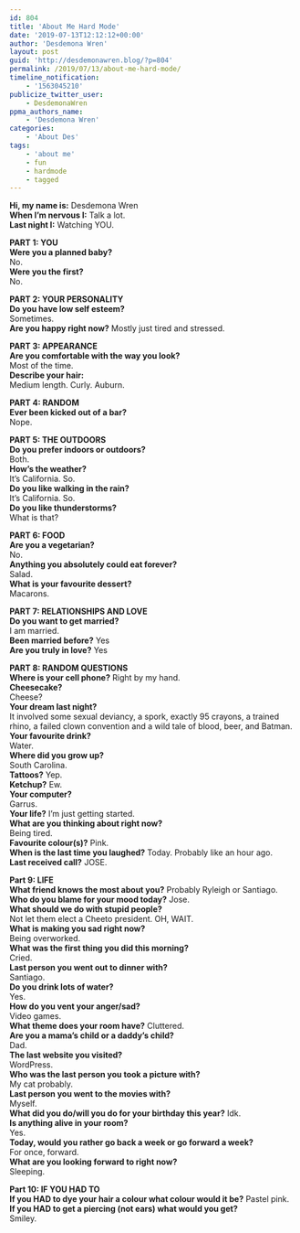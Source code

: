 ```yaml
---
id: 804
title: 'About Me Hard Mode'
date: '2019-07-13T12:12:12+00:00'
author: 'Desdemona Wren'
layout: post
guid: 'http://desdemonawren.blog/?p=804'
permalink: /2019/07/13/about-me-hard-mode/
timeline_notification:
    - '1563045210'
publicize_twitter_user:
    - DesdemonaWren
ppma_authors_name:
    - 'Desdemona Wren'
categories:
    - 'About Des'
tags:
    - 'about me'
    - fun
    - hardmode
    - tagged
---
```


**Hi, my name is:** Desdemona Wren  
**When I’m nervous I:** Talk a lot.  
**Last night I:** Watching YOU.

**PART 1: YOU**  
**Were you a planned baby?**  
No.  
**Were you the first?**  
No.

**PART 2: YOUR PERSONALITY**  
**Do you have low self esteem?**  
Sometimes.  
**Are you happy right now?** Mostly just tired and stressed.

**PART 3: APPEARANCE**  
**Are you comfortable with the way you look?**  
Most of the time.  
**Describe your hair:**  
Medium length. Curly. Auburn.

**PART 4: RANDOM**   
**Ever been kicked out of a bar?**  
Nope.

**PART 5: THE OUTDOORS   
Do you prefer indoors or outdoors?**  
Both.  
**How’s the weather?**  
It’s California. So.  
**Do you like walking in the rain?**  
It’s California. So.  
**Do you like thunderstorms?**  
What is that?

**PART 6: FOOD**   
**Are you a vegetarian?**  
No.  
**Anything you absolutely could eat forever?**  
Salad.  
**What is your favourite dessert?**  
Macarons.

**PART 7: RELATIONSHIPS AND LOVE**  
**Do you want to get married?**  
I am married.  
**Been married before?** Yes  
**Are you truly in love?** Yes

**PART 8: RANDOM QUESTIONS**  
**Where is your cell phone?** Right by my hand.  
**Cheesecake?**  
Cheese?  
**Your dream last night?**  
It involved some sexual deviancy, a spork, exactly 95 crayons, a trained rhino, a failed clown convention and a wild tale of blood, beer, and Batman.  
**Your favourite drink?**  
Water.  
**Where did you grow up?**  
South Carolina.  
**Tattoos?** Yep.  
**Ketchup?** Ew.  
**Your computer?**  
Garrus.  
**Your life?** I’m just getting started.  
**What are you thinking about right now?**  
Being tired.  
**Favourite colour(s)?** Pink.  
**When is the last time you laughed?** Today. Probably like an hour ago.   
**Last received call?** JOSE.

**Part 9: LIFE**   
**What friend knows the most about you?** Probably Ryleigh or Santiago.  
**Who do you blame for your mood today?** Jose.  
**What should we do with stupid people?**  
Not let them elect a Cheeto president. OH, WAIT.   
**What is making you sad right now?**  
Being overworked.  
**What was the first thing you did this morning?**  
Cried.  
**Last person you went out to dinner with?**  
Santiago.  
**Do you drink lots of water?**  
Yes.  
**How do you vent your anger/sad?**  
Video games.  
**What theme does your room have?** Cluttered.  
**Are you a mama’s child or a daddy’s child?**  
Dad.  
**The last website you visited?**  
WordPress.  
**Who was the last person you took a picture with?**  
My cat probably.  
**Last person you went to the movies with?**  
Myself.  
**What did you do/will you do for your birthday this year?** Idk.  
**Is anything alive in your room?**  
Yes.  
**Today, would you rather go back a week or go forward a week?**  
For once, forward.  
**What are you looking forward to right now?**  
Sleeping.

**Part 10: IF YOU HAD TO**   
**If you HAD to dye your hair a colour what colour would it be?** Pastel pink.  
**If you HAD to get a piercing (not ears) what would you get?**  
Smiley.